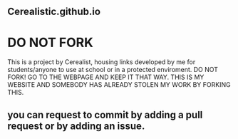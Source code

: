 ## Cerealistic.github.io
# DO NOT FORK
This is a project by Cerealist, housing links developed by me for students/anyone to use at school or in a protected enviroment.
DO NOT FORK! GO TO THE WEBPAGE AND KEEP IT THAT WAY. THIS IS MY WEBSITE AND SOMEBODY HAS ALREADY STOLEN MY WORK BY FORKING THIS.
## you can request to commit by adding a pull request or by adding an issue. 
